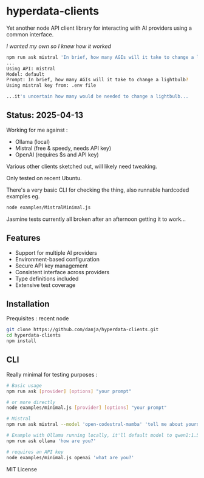 # hyperdata-clients

Yet another node API client library for interacting with AI providers using a common interface.

_I wanted my own so I knew how it worked_

```sh
npm run ask mistral 'In brief, how many AGIs will it take to change a lightbulb?'
...
Using API: mistral
Model: default
Prompt: In brief, how many AGIs will it take to change a lightbulb?
Using mistral key from: .env file

...it's uncertain how many would be needed to change a lightbulb...
```

## Status: 2025-04-13

Working for me against :

- Ollama (local)
- Mistral (free & speedy, needs API key)
- OpenAI (requires $s and API key)

Various other clients sketched out, will likely need tweaking.

Only tested on recent Ubuntu.

There's a very basic CLI for checking the thing, also runnable hardcoded examples eg.

```sh
node examples/MistralMinimal.js
```

Jasmine tests currently all broken after an afternoon getting it to work...

## Features

- Support for multiple AI providers
- Environment-based configuration
- Secure API key management
- Consistent interface across providers
- Type definitions included
- Extensive test coverage

## Installation

Prequisites : recent node

```sh
git clone https://github.com/danja/hyperdata-clients.git
cd hyperdata-clients
npm install
```

## CLI

Really minimal for testing purposes :

```bash
# Basic usage
npm run ask [provider] [options] "your prompt"

# or more directly
node examples/minimal.js [provider] [options] "your prompt"

# Mistral
npm run ask mistral --model 'open-codestral-mamba' 'tell me about yourself'

# Example with Ollama running locally, it'll default model to qwen2:1.5b
npm run ask ollama 'how are you?'

# requires an API key
node examples/minimal.js openai 'what are you?'
```

MIT License
